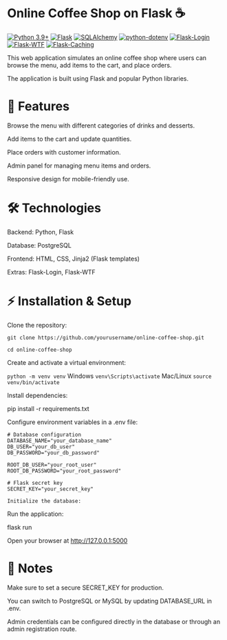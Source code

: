 # Online Coffee Shop on Flask ☕

[![Python 3.9+](https://img.shields.io/badge/Python-3.9+-blue?logo=python)](https://python.org)
[![Flask](https://img.shields.io/badge/Flask-2.3+-orange?logo=flask)](https://flask.palletsprojects.com/)
[![SQLAlchemy](https://img.shields.io/badge/SQLAlchemy-2.0+-yellow?logo=sqlalchemy)](https://www.sqlalchemy.org/)
[![python-dotenv](https://img.shields.io/badge/python--dotenv-0.21+-green?logo=python)](https://pypi.org/project/python-dotenv/)
[![Flask-Login](https://img.shields.io/badge/Flask--Login-0.6+-blue?logo=flask)](https://flask-login.readthedocs.io/)
[![Flask-WTF](https://img.shields.io/badge/Flask--WTF-1.1+-red?logo=python)](https://flask-wtf.readthedocs.io/)
[![Flask-Caching](https://img.shields.io/badge/Flask--Caching-2.0+-purple?logo=python)](https://flask-caching.readthedocs.io/)

This web application simulates an online coffee shop where users can browse the menu, add items to the cart, and place orders.

The application is built using Flask and popular Python libraries.

# 📌 Features

Browse the menu with different categories of drinks and desserts.

Add items to the cart and update quantities.

Place orders with customer information.

Admin panel for managing menu items and orders.

Responsive design for mobile-friendly use.

# 🛠 Technologies

Backend: Python, Flask

Database: PostgreSQL

Frontend: HTML, CSS, Jinja2 (Flask templates)

Extras: Flask-Login, Flask-WTF

# ⚡ Installation & Setup

Clone the repository:

```git clone https://github.com/yourusername/online-coffee-shop.git```

```cd online-coffee-shop```



Create and activate a virtual environment:

```python -m venv venv```
 Windows
```venv\Scripts\activate```
 Mac/Linux
```source venv/bin/activate```


Install dependencies:

pip install -r requirements.txt


Configure environment variables in a .env file:

```env
# Database configuration
DATABASE_NAME="your_database_name"
DB_USER="your_db_user"
DB_PASSWORD="your_db_password"

ROOT_DB_USER="your_root_user"
ROOT_DB_PASSWORD="your_root_password"

# Flask secret key
SECRET_KEY="your_secret_key"

Initialize the database:
```


Run the application:

flask run


Open your browser at http://127.0.0.1:5000

# 📝 Notes

Make sure to set a secure SECRET_KEY for production.

You can switch to PostgreSQL or MySQL by updating DATABASE_URL in .env.

Admin credentials can be configured directly in the database or through an admin registration route.